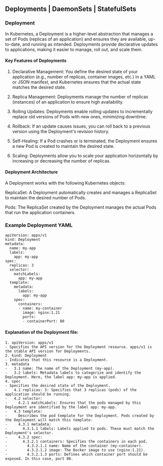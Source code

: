 ## Deployments | DaemonSets | StatefulSets

### Deployment
In Kubernetes, a Deployment is a higher-level abstraction that manages a set of Pods (replicas of an application) and ensures they are available, up-to-date, and running as intended. Deployments provide declarative updates to applications, making it easier to manage, roll out, and scale them.
#### Key Features of Deployments
1. Declarative Management: You define the desired state of your application (e.g., number of replicas, container images, etc.) in a YAML or JSON manifest, and Kubernetes ensures that the actual state matches the desired state.

2. Replica Management: Deployments manage the number of replicas (instances) of an application to ensure high availability.

3. Rolling Updates: Deployments enable rolling updates to incrementally replace old versions of Pods with new ones, minimizing downtime.

4. Rollback: If an update causes issues, you can roll back to a previous version using the Deployment's revision history.

5. Self-Healing: If a Pod crashes or is terminated, the Deployment ensures a new Pod is created to maintain the desired state.

6. Scaling: Deployments allow you to scale your application horizontally by increasing or decreasing the number of replicas.

#### Deployment Architecture
A Deployment works with the following Kubernetes objects:

ReplicaSet: A Deployment automatically creates and manages a ReplicaSet to maintain the desired number of Pods.

Pods: The ReplicaSet created by the Deployment manages the actual Pods that run the application containers.

### Example Deployment YAML
```
apiVersion: apps/v1
kind: Deployment
metadata:
  name: my-app
  labels:
    app: my-app
spec:
  replicas: 3
  selector:
    matchLabels:
      app: my-app
  template:
    metadata:
      labels:
        app: my-app
    spec:
      containers:
      - name: my-container
        image: nginx:1.21
        ports:
        - containerPort: 80
```
#### Explanation of the Deployment file:
```
1. apiVersion: apps/v1
- Specifies the API version for the Deployment resource. apps/v1 is the stable API version for Deployments.
2. kind: Deployment
- Indicates that this resource is a Deployment.
3. metadata
-   3.1 name: The name of the Deployment (my-app).
-   3.2 labels: Metadata labels to categorize and identify the Deployment. Here, the label app: my-app is applied.
4. spec
- Specifies the desired state of the Deployment.
-   4.1 replicas: 3: Specifies that 3 replicas (pods) of the application should be running.
-   4.2 selector:
-     4.2.1 matchLabels: Ensures that the pods managed by this Deployment are identified by the label app: my-app.
-   4.3 template:
-     Describes the pod template for the Deployment. Pods created by the Deployment will match this template.
-     4.3.1 metadata:
-       4.3.1.1 labels: Labels applied to pods. These must match the Deployment's selector.
-     4.3.2 spec:
-       4.3.2.1 containers: Specifies the containers in each pod.
-         4.3.2.1.1 name: Name of the container (my-container).
-         4.3.2.1.2 image: The Docker image to use (nginx:1.21).
-         4.3.2.1.3 ports: Defines which container port should be exposed. In this case, port 80.
```
